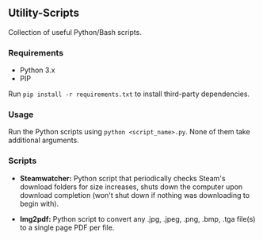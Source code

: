 ## Utility-Scripts
Collection of useful Python/Bash scripts.

### Requirements
- Python 3.x
- PIP

Run `pip install -r requirements.txt` to install third-party dependencies.

### Usage
Run the Python scripts using `python <script_name>.py`. None of them take additional arguments.

### Scripts

- **Steamwatcher:**
Python script that periodically checks Steam's download folders for size increases,
shuts down the computer upon download completion (won't shut down if nothing was downloading to begin with).

- **Img2pdf:**
Python script to convert any .jpg, .jpeg, .png, .bmp, .tga file(s) to a single page PDF per file.
